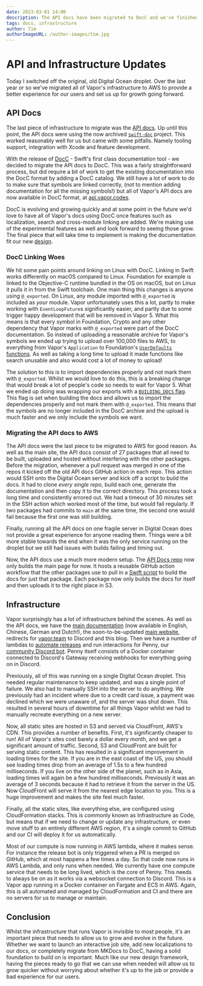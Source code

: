 ```yaml
---
date: 2023-03-01 14:00
description: The API docs have been migrated to DocC and we've finished migrating all of Vapor's infrastructure to AWS.
tags: docs, infrastructure
author: Tim
authorImageURL: /author-images/tim.jpg
---
```

# API and Infrastructure Updates

Today I switched off the original, old Digital Ocean droplet. Over the last year or so we've migrated all of Vapor's infrastructure to AWS to provide a better experience for our users and set us up for growth going forward.

## API Docs

The last piece of infrastructure to migrate was the [API docs](https://api.vapor.codes). Up until this point, the API docs were using the now archived [`swift-doc`](https://github.com/SwiftDocOrg/swift-doc) project. This worked reasonably well for us but came with some pitfalls. Namely tooling support, integration with Xcode and feature development.

With the release of [DocC](https://www.swift.org/documentation/docc/) - Swift's first class documentation tool - we decided to migrate the API docs to DocC. This was a fairly straightforward process, but did require a bit of work to get the existing documentation into the DocC format by adding a DocC catalog. We still have a lot of work to do to make sure that symbols are linked correctly, (not to mention adding documentation for all the missing symbols!) but all of Vapor's API docs are now available in DocC format, at [api.vapor.codes](https://api.vapor.codes).

DocC is evolving and growing quickly and at some point in the future we'd love to have all of Vapor's docs using DocC once features such as localization, search and cross-module linking are added. We're making use of the experimental features as well and look forward to seeing those grow. The final piece that will take time to implement is making the documentation fit our new [design](https://design.vapor.codes).

### DocC Linking Woes

We hit some pain points around linking on Linux with DocC. Linking in Swift works differently on macOS compared to Linux. Foundation for example is linked to the Objective-C runtime bundled in the OS on macOS, but on Linux it pulls it in from the Swift toolchain. One main thing this changes is anyone using `@_exported`. On Linux, any module imported with `@_exported` is included as _your_ module. Vapor unfortunately uses this a lot, partly to make working with `EventLoopFuture`s significantly easier, and partly due to some trigger happy development that will be removed in Vapor 5. What this means is that every symbol in Foundation, Crypto and any other dependency that Vapor marks with `@_exported` were part of the DocC documentation. So instead of uploading a reasonable archive for Vapor's symbols we ended up trying to upload over 100,000 files to AWS, to everything from Vapor's `Application` to Foundation's [`UserDefaults` functions](https://developer.apple.com/documentation/foundation/userdefaults/1412197-persistentdomain). As well as taking a long time to upload it made functions like search unusable and also would cost a lot of money to upload!

The solution to this is to import dependencies properly and not mark them with `@_exported`. Whilst we would love to do this, this is a breaking change that would break a lot of people's code so needs to wait for Vapor 5. What we ended up doing was wrapping our exports with a [`BUILDING_DOCS` flag](https://github.com/vapor/vapor/blob/4f25c4d584f6921d40bf268faf6b863000a7e582/Sources/Vapor/Exports.swift#L1). This flag is set when building the docs and allows us to import the dependencies properly and not mark them with `@_exported`. This means that the symbols are no longer included in the DocC archive and the upload is much faster and we only include the symbols we want.

### Migrating the API docs to AWS

The API docs were the last piece to be migrated to AWS for good reason. As well as the main site, the API docs consist of 27 packages that all need to be built, uploaded and hosted without interfering with the other packages. Before the migration, whenever a pull request was merged in one of the repos it kicked off the old API docs GitHub action in each repo. This action would SSH onto the Digital Ocean server and kick off a script to build the docs. It had to clone _every single repo_, build each one, generate the documentation and then copy it to the correct directory. This process took a long time and consistently errored out. We had a timeout of 30 minutes set in the SSH action which worked most of the time, but would fail regularly. If two packages had commits to `main` at the same time, the second one would fail because the first one was still building.

Finally, running all the API docs on one fragile server in Digital Ocean does not provide a great experience for anyone reading them. Things were a bit more stable towards the end when it was the only service running on the droplet but we still had issues with builds failing and timing out.

Now, the API docs use a much more modern setup. The [API Docs repo](https://github.com/vapor/api-docs) now only builds the main page for now. It hosts a reusable GitHub action workflow that the other packages use to pull in a [Swift script](https://github.com/vapor/api-docs/blob/main/generate-package-api-docs.swift) to build the docs for just that package. Each package now only builds the docs for itself and then uploads it to the right place in S3.

## Infrastructure

Vapor surprisingly has a lot of infrastructure behind the scenes. As well as the API docs, we have the [main documentation](https://docs.vapor.codes) (now available in English, Chinese, German and Dutch!), the soon-to-be-updated [main website](https://vapor.codes), redirects for [vapor.team](https://vapor.team) to Discord and this blog. Then we have a number of lambdas to [automate releases](https://github.com/vapor/release-bot) and run interactions for Penny, our [community Discord bot](https://github.com/vapor/penny-bot). Penny itself consists of a Docker container connected to Discord's Gateway receiving webhooks for everything going on in Discord.

Previously, all of this was running on a single Digital Ocean droplet. This needed regular maintenance to keep updated, and was a single point of failure. We also had to manually SSH into the server to do anything. We previously had an incident where due to a credit card issue, a payment was declined which we were unaware of, and the server was shut down. This resulted in several hours of downtime for all things Vapor whilst we had to manually recreate everything on a new server.

Now, all static sites are hosted in S3 and served via CloudFront, AWS's CDN. This provides a number of benefits. First, it's significantly cheaper to run! All of Vapor's sites cost barely a dollar every month, and we get a significant amount of traffic. Second, S3 and CloudFront are built for serving static content. This has resulted in a significant improvement in loading times for the site. If you are in the east coast of the US, you should see loading times drop from an average of 1.5s to a few hundred milliseconds. If you live on the other side of the planet, such as in Asia, loading times will again be a few hundred milliseconds. Previously it was an average of 3 seconds because it had to retrieve it from the server in the US. Now CloudFront will serve it from the nearest edge location to you. This is a huge improvement and makes the site feel much faster.

Finally, all the static sites, like everything else, are configured using CloudFormation stacks. This is commonly known as Infrastructure as Code, but means that if we need to change or update any infrastructure, or even move stuff to an entirely different AWS region, it's a single commit to GitHub and our CI will deploy it for us automatically.

Most of our compute is now running in AWS lambda, where it makes sense. For instance the release bot is only triggered when a PR is merged on GitHub, which at most happens a few times a day. So that code now runs in AWS Lambda, and only runs when needed. We currently have one compute service that needs to be long lived, which is the core of Penny. This needs to always be on as it works via a websocket connection to Discord. This is a Vapor app running in a Docker container on Fargate and ECS in AWS. Again, this is all automated and managed by CloudFormation and CI and there are no servers for us to manage or maintain.

## Conclusion

Whilst the infrastructure that runs Vapor is invisible to most people, it's an important piece that needs to allow us to grow and evolve in the future. Whether we want to launch an interactive job site, add new localizations to our docs, or completely migrate from MKDocs to DocC, having a solid foundation to build on is important. Much like our new design framework, having the pieces ready to go that we can use when needed will allow us to grow quicker without worrying about whether it's up to the job or provide a bad experience for our users.
